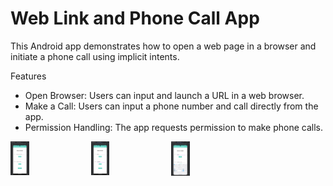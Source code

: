 # Web Link and Phone Call App
This Android app demonstrates how to open a web page in a browser and initiate a phone call using implicit intents.

Features
- Open Browser: Users can input and launch a URL in a web browser.
- Make a Call: Users can input a phone number and call directly from the app.
- Permission Handling: The app requests permission to make phone calls.

<div style="display: grid; grid-template-columns: repeat(4, 1fr); gap: 10px;">
  <img src="https://github.com/umangptl/Android-development/blob/main/WebLinkAndPhoneCallApp/Images/Main.png" width="25%" alt="Main-Page">
  <img src="https://github.com/umangptl/Android-development/blob/main/WebLinkAndPhoneCallApp/Images/Phone.png" width="25%" alt="phone-Page">
  <img src="https://github.com/umangptl/Android-development/blob/main/WebLinkAndPhoneCallApp/Images/URL.png" width="25%" alt="URL-Page">
</div>
